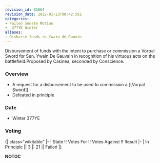 ```yaml
---
revision_id: 85864
revision_date: 2022-01-23T08:42:58Z
categories:
- Failed Senate Motion
-  377YE Winter
aliases:
- Disburse_funds_to_Ywain_de_Gauvin
---
```


Disbursement of funds with the intent to purchase or commission a Vorpal Sword for Sen. Ywain De Gauvain in recognition of his virtuous acts on the battlefield.Proposed by Casinea, seconded by Conscience.

### Overview
* A request for a disbursement to be used to commission a [[Vorpal Sword]].
* Defeated in principle

### Date
* Winter 377YE

### Voting
{| class="wikitable"
|-
! State !! Votes For !! Votes Against !! Result
|-
| In Principle || 3 || 21 || Failed
|}



__NOTOC__